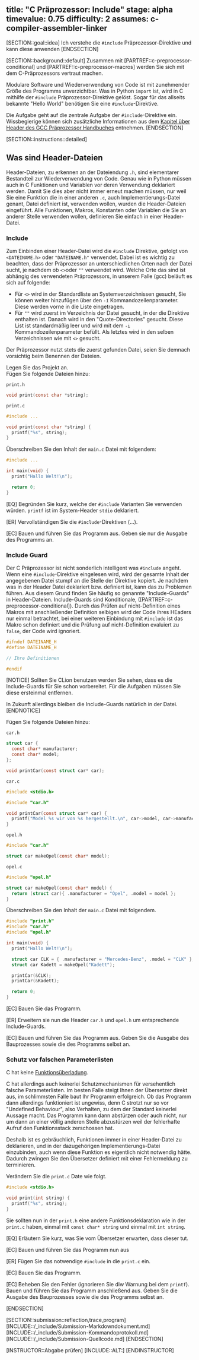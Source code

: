 title: "C Präprozessor: Include"
stage: alpha
timevalue: 0.75
difficulty: 2
assumes: c-compiler-assembler-linker
---

[SECTION::goal::idea]
Ich verstehe die `#include` Präprozessor-Direktive und kann diese anwenden
[ENDSECTION]

[SECTION::background::default]
Zusammen mit [PARTREF::c-preprocessor-conditional] und [PARTREF::c-preprocessor-macros] werden Sie sich
mit dem C-Präprozessors vertraut machen.

Modulare Software und Wiederverwendung von Code ist mit zunehmender Größe des Programms
unverzichtbar.
Was in Python `import` ist, wird in C mithilfe der `#include` Präprozessor-Direktive gelöst.
Sogar für das allseits bekannte "Hello World" benötigen Sie eine `#include`-Direktive.

Die Aufgabe geht auf die zentrale Aufgabe der `#include`-Direktive ein.
Wissbegierige können sich zusätzliche Informationen aus dem
[Kapitel über Header des GCC Präprozessor Handbuches](https://gcc.gnu.org/onlinedocs/cpp/Header-Files.html)
entnehmen.
[ENDSECTION]

[SECTION::instructions::detailed]


## Was sind Header-Dateien

Header-Dateien, zu erkennen an der Dateiendung `.h`, sind elementarer Bestandteil zur
Wiederverwendung von Code.
Genau wie in Python müssen auch in C Funktionen und Variablen vor deren Verwendung deklariert
werden.
Damit Sie dies aber nicht immer erneut machen müssen, nur weil Sie eine Funktion die in einer
anderen `.c`, auch Implementierungs-Datei genant, Datei definiert ist, verwenden wollen, wurden die
Header-Dateien eingeführt.
Alle Funktionen, Makros, Konstanten oder Variablen die Sie an anderer Stelle verwenden wollen,
definieren Sie einfach in einer Header-Datei.


### Include

Zum Einbinden einer Header-Datei wird die `#include` Direktive, gefolgt von `<DATEINAME.h>` oder
`"DATEINAME.h"` verwendet.
Dabei ist es wichtig zu beachten, dass der Präprozessor an unterschiedlichen Orten nach der Datei
sucht, je nachdem ob `<>`oder `""` verwendet wird.
Welche Orte das sind ist abhängig des verwendeten Präprozessors, in unserem
Falle (gcc) beläuft es sich auf folgende:

- Für `<>` wird in der Standardliste an Systemverzeichnissen gesucht, Sie können weiter hinzufügen
  über den `-I` Kommandozeilenparameter.
  Diese werden vorne in die Liste eingetragen.
- Für `""` wird zuerst im Verzeichnis der Datei gesucht, in der die Direktive enthalten ist.
  Danach wird in den "Quote-Directories" gesucht.
  Diese List ist standardmäßig leer und wird mit dem `-i` Kommandozeilenparameter befüllt.
  Als letztes wird in den selben Verzeichnissen wie mit `<>` gesucht.

Der Präprozessor nutzt stets die zuerst gefunden Datei, seien Sie demnach vorsichtig beim Benennen
der Dateien.

Legen Sie das Projekt an.  
Fügen Sie folgende Dateien hinzu:

`print.h`
```c
void print(const char *string);
```

`print.c`
```c
#include ...

void print(const char *string) {
  printf("%s", string);
}
```

Überschreiben Sie den Inhalt der `main.c` Datei mit folgendem:
```c
#include ...

int main(void) {
  print("Hallo Welt!\n");

  return 0;
}
```

[EQ] Begründen Sie kurz, welche der `#include` Varianten Sie verwenden würden.
`printf` ist im System-Header `stdio` deklariert.

[ER] Vervollständigen Sie die `#include`-Direktiven (...).

[EC] Bauen und führen Sie das Programm aus. Geben sie nur die Ausgabe des Programms an.


### Include Guard

Der C Präprozessor ist nicht sonderlich intelligent was `#include` angeht.
Wenn eine `#include`-Direktive eingelesen wird, wird der gesamte Inhalt der angegebenen Datei
stumpf an die Stelle der Direktive kopiert.
Je nachdem was in der Header Datei deklariert bzw. definiert ist, kann das zu Problemen führen.
Aus diesem Grund finden Sie häufig so genannte "Include-Guards" in Header-Dateien.
Include-Guards sind Konditionale, ([PARTREF::c-preprocessor-conditional]).
Durch das Prüfen auf nicht-Definition eines Makros mit anschließender Definition selbigen
wird der Code ihres HEaders nur einmal betrachtet, bei einer weiteren Einbindung mit `#include`
ist das Makro schon definiert und die Prüfung auf nicht-Definition evaluiert zu `false`, der Code
wird ignoriert.

```c
#ifndef DATEINAME_H
#define DATEINAME_H

// Ihre Definitionen

#endif
```

[NOTICE]
Sollten Sie CLion benutzen werden Sie sehen, dass es die Include-Guards für Sie schon vorbereitet.
Für die Aufgaben müssen Sie diese ersteinmal entfernen.

In Zukunft allerdings bleiben die Include-Guards natürlich in der Datei.
[ENDNOTICE]

Fügen Sie folgende Dateien hinzu:

`car.h`
```c
struct car {
  const char* manufacturer;
  const char* model;
};

void printCar(const struct car* car);
```

`car.c`
```c
#include <stdio.h>

#include "car.h"

void printCar(const struct car* car) {
  printf("Model %s wir von %s hergestellt.\n", car->model, car->manufacturer);
}
```

`opel.h`
```c
#include "car.h"

struct car makeOpel(const char* model);
```

`opel.c`
```c
#include "opel.h"

struct car makeOpel(const char* model) {
  return (struct car){ .manufacturer = "Opel", .model = model };
}
```

Überschreiben Sie den Inhalt der `main.c` Datei mit folgendem.
```c
#include "print.h"
#include "car.h"
#include "opel.h"

int main(void) {
  print("Hallo Welt!\n");

  struct car CLK = { .manufacturer = "Mercedes-Benz", .model = "CLK" };
  struct car Kadett = makeOpel("Kadett");

  printCar(&CLK);
  printCar(&Kadett);

  return 0;
}
```

[EC] Bauen Sie das Programm.

[ER] Erweitern sie nun die Header `car.h` und `opel.h` um entsprechende Include-Guards.

[EC] Bauen und führen Sie das Programm aus.
Geben Sie die Ausgabe des Bauprozesses sowie die des Programms selbst an.


### Schutz vor falschen Parameterlisten

C hat keine
[Funktionsüberladung](https://de.wikipedia.org/wiki/Überladen).

C hat allerdings auch keinerlei Schutzmechanismen für versehentlich falsche Parameterlisten.
Im besten Falle steigt Ihnen der Übersetzer direkt aus, im schlimmsten Falle baut Ihr Programm
erfolgreich.
Ob das Programm dann allerdings funktioniert ist ungewiss, denn C strotzt nur so vor
"Undefined Behaviour", also Verhalten, zu dem der Standard keinerlei Aussage macht.
Das Programm kann dann abstürzen oder auch nicht, nur um dann an einer völlig anderen Stelle
abzustürzen weil der fehlerhafte Aufruf den Funktionsstack zerschossen hat.

Deshalb ist es gebräuchlich, Funktionen immer in einer Header-Datei zu deklarieren, und in der
dazugehörigen Implementierungs-Datei einzubinden, auch wenn diese Funktion es eigentlich nicht
notwendig hätte.
Dadurch zwingen Sie den Übersetzer definiert mit einer Fehlermeldung zu terminieren.

Verändern Sie die `print.c` Date wie folgt.
```c
#include <stdio.h>

void print(int string) {
  printf("%s", string);
}
```

Sie sollten nun in der `print.h` eine andere Funktionsdeklaration wie in der `print.c` haben,
einmal mit `const char* string` und einmal mit `int string`.

[EQ] Erläutern Sie kurz, was Sie vom Übersetzer erwarten, dass dieser tut.

[EC] Bauen und führen Sie das Programm nun aus

[ER] Fügen Sie das notwendige `#include` in die `print.c` ein.

[EC] Bauen Sie das Programm.

[EC] Beheben Sie den Fehler (ignorieren Sie diw Warnung bei dem `printf`).
Bauen und führen Sie das Programm anschließend aus.
Geben Sie die Ausgabe des Bauprozesses sowie die des Programms selbst an.

[ENDSECTION]

[SECTION::submission::reflection,trace,program]
[INCLUDE::/_include/Submission-Markdowndokument.md]
[INCLUDE::/_include/Submission-Kommandoprotokoll.md]
[INCLUDE::/_include/Submission-Quellcode.md]
[ENDSECTION]

[INSTRUCTOR::Abgabe prüfen]
[INCLUDE::ALT:]
[ENDINSTRUCTOR]